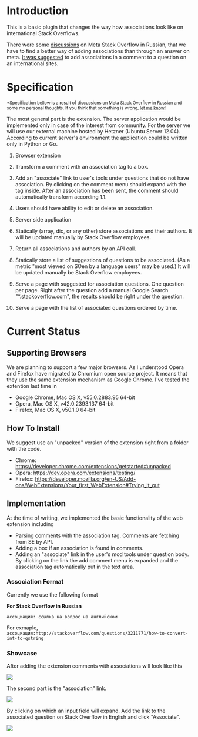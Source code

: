 # Introduction

This is a basic plugin that changes the way how associations look like on international Stack Overflows.

There were some [discussions](http://meta.ru.stackoverflow.com/questions/4500/) on Meta Stack Overflow in Russian, that we have to find a better way of adding associations than through an answer on meta. [It was suggested](http://meta.ru.stackoverflow.com/a/4507/6) to add associations in a comment to a question on an international sites.

# Specification 

<sup>\*Specification bellow is a result of discussions on Meta Stack Overflow in Russian and some my personal thoughts. If you think that something is wrong, [let me know](http://meta.ru.stackoverflow.com/questions/ask)!</sup>

The most general part is the extension. The server application would be implemented only in case of the interest from community. For the server we will use our external machine hosted by Hetzner (Ubuntu Server 12.04). According to current server's environment the application could be written only in Python or Go.

1. Browser extension

  1. Transform a comment with an association tag to a box.
  2. Add an "associate" link to user's tools under questions that do not have association. By clicking on the comment menu should expand with the tag inside. After an association has been sent, the comment should automatically transform according 1.1.
  3. Users should have ability to edit or delete an association.

2. Server side application

  1. Statically (array, dic, or any other) store associations and their authors. It will be updated manually by Stack Overflow employees.
  2. Return all associations and authors by an API call.
  3. Statically store a list of suggestions of questions to be associated. (As a metric "most viewed on SOen by a language users" may be used.) It will be updated manually be Stack Overflow employees.
  4. Serve a page with suggested for association questions. One question per page. Right after the question add a manual Google Search "\*.stackoverflow.com", the results should be right under the question.
  5. Serve a page with the list of associated questions ordered by time.


# Current Status

## Supporting Browsers

We are planning to support a few major browsers. As I understood Opera and Firefox have migrated to Chromium open source project. It means that they use the same extension mechanism as Google Chrome. I've tested the extention last time in

- Google Chrome, Mac OS X, v55.0.2883.95 64-bit
- Opera, Mac OS X, v42.0.2393.137 64-bit
- Firefox, Mac OS X, v50.1.0 64-bit

## How To Install

We suggest use an "unpacked" version of the extension right from a folder with the code.

- Chrome: https://developer.chrome.com/extensions/getstarted#unpacked
- Opera: https://dev.opera.com/extensions/testing/
- Firefox: https://developer.mozilla.org/en-US/Add-ons/WebExtensions/Your_first_WebExtension#Trying_it_out

## Implementation

At the time of writing, we implemented the basic functionality of the web extension including

- Parsing comments with the association tag. Comments are fetching from SE by API.
- Adding a box if an association is found in comments.
- Adding an "associate" link in the user's mod tools under question body. By clicking on the link the add comment menu is expanded and the association tag automatically put in the text area.

### Association Format

Currently we use the following format

__For Stack Overflow in Russian__

    ассоциация: ссылка_на_вопрос_на_английском
    
For exmaple, `ассоциация:http://stackoverflow.com/questions/3211771/how-to-convert-int-to-qstring`

### Showcase

After adding the extension comments with associations will look like this

![](https://i.stack.imgur.com/heLd6.png)

The second part is the "association" link.

![](https://i.stack.imgur.com/DtoWV.png)

By clicking on which an input field will expand. Add the link to the associated question on Stack Overflow in English and click "Associate".

![](https://i.stack.imgur.com/jWVhh.png)


